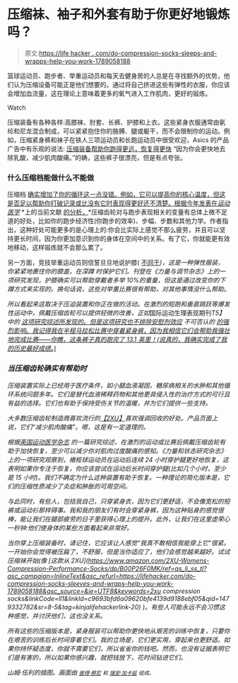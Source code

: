 # 压缩袜、袖子和外套有助于你更好地锻炼吗？

> 原文:[https://life hacker . com/do-compression-socks-sleeps-and-wrapps-help-you-work-1789058188](https://lifehacker.com/do-compression-socks-sleeves-and-wraps-help-you-work-1789058188)

篮球运动员、跑步者、举重运动员和每天去健身房的人总是在寻找额外的优势，他们认为压缩设备可能正是他们想要的。通过将自己挤进这些有弹性的衣服，你应该会增加血流量，这在理论上意味着更多的氧气进入工作肌肉，更好的锻炼。

Watch

压缩装备有各种各样:高膝袜、肘套、长裤、护膝和上衣。这些紧身衣服通常由氨纶和尼龙混合制成，可以紧紧抱住你的胳膊、腿或躯干，而不会限制你的运动。例如，压缩紧身裤和袜子在铁人三项运动员和长跑运动员中很受欢迎，Asics 的产品广告中有乐观的说法: [压缩装备帮助你跑得更远，恢复得更快](http://www.asics.com/gb/en-gb/running-advice/muscle-support-explained) “因为你会更快地去除乳酸，减少肌肉酸痛。”的确，这些裤子很漂亮，但是有点夸张。

### **什么压缩档能做什么不能做**

压缩档 [确实增加了你的循环](https://www.ncbi.nlm.nih.gov/pubmed/21725102)[这一点没错。例如，它可以提高你的核心温度，但这是否足以帮助你打破记录或比没有它时表现得更好还不清楚。根据今年发表在*运动医学*](https://www.ncbi.nlm.nih.gov/pubmed/21725102) *上的当前文献 [的分析，](https://www.ncbi.nlm.nih.gov/pubmed/27106555)*压缩齿轮对与跑步表现相关的变量有总体上微不足道的好处，比如你的跑步经济性(你跑步的效率)、步幅、步数和其他力学。作者指出，这种好处可能更多的是心理上的:你会比实际上感觉不那么疲劳，并且可以坚持更长时间，因为你更加意识到你的身体在空间中的关系。有了它，你就能更有效地移动，这样锻炼就不会那么累了。

另一方面，竞技举重运动员则信誓旦旦地说护膝( [不同于](http://boxlifemagazine.com/knee-wraps-vs-knee-sleeves-whats-the-difference/)*)，这是一种弹性服装，你紧紧地裹住你的膝盖，在深蹲 时保护它们。刊登在《力量与调节杂志》上的一项研究发现，护膝确实可以帮助穿戴者多举 10%的重量，但这是通过改变你的下蹲方式来实现的。换句话说，这些对举重比赛很有帮助，对其他事情没什么帮助。*

*所以看起来这取决于压迫装置和你正在做的活动。在激烈的短跑和垂直跳跃等爆发性运动中，佩戴压缩齿轮可以提供轻微的改善，正如*国际运动生理表现期刊*T5】中的 [这项研究综述所发现的。但是这项研究也不排除安慰剂效应](https://www.ncbi.nlm.nih.gov/pubmed/23302134) 不可否认的 [的强烈影响。我记得我在半程马拉松比赛中穿着紧身裤，因为我相信它们会帮助我强壮地完成比赛——你瞧，这条裤子真的跑完了 13.1 英里！(说真的，我确实完成了我的历史最好成绩。)](http://vitals.lifehacker.com/the-placebo-effect-is-no-reason-to-buy-junk-1774878033)*

### ***当压缩齿轮确实有帮助时***

*压缩装置实际上已经用于医疗条件，如小腿血液凝固，糖尿病相关的水肿和其他循环系统问题多年。它们是替代血液稀释药物和其他更具侵入性的治疗方式的可行且有益的选择。它们也有助于保持受伤关节的温暖，并为它们提供一些支持。* 

*大多数压缩齿轮制造商喜欢流行的[【2XU】](http://www.2xu.com/us)喜欢强调回收的好处。产品页面上说，它们“减少肌肉酸痛”。嗯，这是有一定道理的。*

*根据[*英国运动医学杂志*](https://www.researchgate.net/profile/Glyn_Howatson/publication/237148010_Compression_garments_and_recovery_from_exercise-induced_muscle_damage_A_meta-analysis_Brit_J_Sport_Med/links/0c96051e44c21bcae1000000.pdf) 的一篇研究综述，在激烈的运动或比赛后佩戴压缩齿轮有助于加快恢复，至少可以减少你对肌肉过度酸痛的感知。《力量和状态研究杂志》上的一项研究观察到，橄榄球运动员在运动后连续 24 小时穿护腿更好地恢复，这表明如果你专注于恢复，你应该尝试在运动后长时间穿护腿(比如几个小时，至少是 15 小时)。我们不确定为什么这种装置有助于恢复。一种理论的简化版本是，它们的压缩性质减少了炎症和肿胀的可用空间。*

*与此同时，有些人，包括我自己，只穿紧身衣，因为它们更舒适，不会像宽松的短裤或运动衫那样碍事。我和我的朋友们有时会穿紧身裤，因为这种贴身的感觉很棒，能让我们在腿部疲劳的日子里获得心理上的提升。此外，让我们在这里虚荣心一秒钟:他们使身体的某些方面看起来非常好。* 

*当你穿上压缩装备时，请记住，它应该让人感觉“我真不敢相信我能穿上它”很紧。一开始你会觉得被压扁了，不舒服，但是当你适应了，他们会感觉越来越好。试试压缩袜开始(像 [这款从 2XU](https://www.amazon.com/2XU-Womens-Compression-Performance-Socks/dp/B00P26F0MK/ref=as_li_ss_tl?asc_campaign=InlineText&asc_refurl=https://lifehacker.com/do-compression-socks-sleeves-and-wraps-help-you-work-1789058188&asc_source=&ie=UTF8&keywords=2xu compression socks&linkCode=ll1&linkId=c9693bfd6a09620bfe4139d9188ebf05&qid=1479332782&sr=8-5&tag=kinjalifehackerlink-20) )。有些人可能永远不会习惯这种感觉，并讨厌他们，这也没关系。*

*所有这些的压缩版本是，紧身服装可以帮助你更快地从艰苦的训练中恢复，只要你在艰苦的训练后长时间穿着它们。我的立场是，它们更实用，穿起来也更舒适。如果你持怀疑态度，你就不需要它们，所以省省你的钱吧。然而，也没有证据表明它们是有害的，所以如果你感兴趣，就把钱放下，花时间钻进它们。*

*山姆·伍利的插图。画面由 [*<small>彼得·穆尼</small>*](https://flic.kr/p/qJuN7j) *<small>和</small>* [*<small>瑞安·加卡延</small>*](https://flic.kr/p/qWiav4) *<small>组成。</small>**